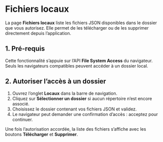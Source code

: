 # Fichiers locaux

La page **Fichiers locaux** liste les fichiers JSON disponibles dans le dossier que vous autorisez.
Elle permet de les télécharger ou de les supprimer directement depuis l’application.

## 1. Pré-requis

Cette fonctionnalité s’appuie sur l’API **File System Access** du navigateur.
Seuls les navigateurs compatibles peuvent accéder à un dossier local.

## 2. Autoriser l’accès à un dossier

1. Ouvrez l’onglet **Locaux** dans la barre de navigation.
2. Cliquez sur **Sélectionner un dossier** si aucun répertoire n’est encore associé.
3. Choisissez le dossier contenant vos fichiers JSON et validez.
4. Le navigateur peut demander une confirmation d’accès : acceptez pour continuer.

Une fois l’autorisation accordée, la liste des fichiers s’affiche avec les boutons **Télécharger** et **Supprimer**.
